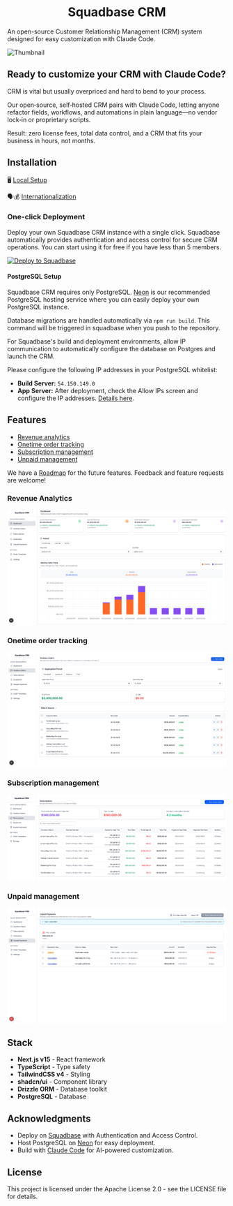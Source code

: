 <h1 align="center">Squadbase CRM</h1>

An open-source Customer Relationship Management (CRM) system designed for easy customization with Claude Code.

![Thumbnail](./assets/squadbase-crm.gif)

## Ready to customize your CRM with Claude Code?

CRM is vital but usually overpriced and hard to bend to your process.

Our open‑source, self‑hosted CRM pairs with Claude Code, letting anyone refactor fields, workflows, and automations in plain language—no vendor lock‑in or proprietary scripts.

Result: zero license fees, total data control, and a CRM that fits your business in hours, not months.

## Installation

🖥️ [Local Setup](./docs/localSetup.md)

🗣️💰 [Internationalization](./docs/i18n.md)

### One-click Deployment

Deploy your own Squadbase CRM instance with a single click. Squadbase automatically provides authentication and access control for secure CRM operations. You can start using it for free if you have less than 5 members.

[![Deploy to Squadbase](https://app.squadbase.dev/button.svg)](https://app.squadbase.dev/new/clone?repository-url=https://github.com/squadbase/crm?env-var-keys=POSTGRES_HOST,POSTGRES_PORT,POSTGRES_USER,POSTGRES_PASSWORD,POSTGRES_DATABASE,LANGUAGE,CURRENCY)

#### PostgreSQL Setup

Squadbase CRM requires only PostgreSQL.
[Neon](https://neon.com/) is our recommended PostgreSQL hosting service where you can easily deploy your own PostgreSQL instance.

Database migrations are handled automatically via `npm run build`.
This command will be triggered in squadbase when you push to the repository.

For Squadbase's build and deployment environments, allow IP communication to automatically configure the database on Postgres and launch the CRM.

Please configure the following IP addresses in your PostgreSQL whitelist:

- **Build Server:** `54.150.149.0`
- **App Server:**
After deployment, check the Allow IPs screen and configure the IP addresses.
[Details here](https://www.squadbase.dev/en/docs/features/fixed-ip-addresses).


## Features

- [Revenue analytics](#revenue-analytics)
- [Onetime order tracking](#onetime-order-tracking)
- [Subscription management](#subscription-management)
- [Unpaid management](#unpaid-management)

We have a [Roadmap](./docs/roadmap.md) for the future features. Feedback and feature requests are welcome!

### Revenue Analytics

![Revenue Analytics](./assets/revenue-analytics.png)

### Onetime order tracking

![Onetime orders](./assets/onetime-orders.png)

### Subscription management

![Subscription](./assets/subscription.png)

### Unpaid management

![Unpaid](./assets/unpaid.png)

## Stack

- **Next.js v15** - React framework
- **TypeScript** - Type safety
- **TailwindCSS v4** - Styling
- **shadcn/ui** - Component library
- **Drizzle ORM** - Database toolkit
- **PostgreSQL** - Database

## Acknowledgments

- Deploy on [Squadbase](https://squadbase.dev/) with Authentication and Access Control.
- Host PostgreSQL on [Neon](https://neon.com/) for easy deployment.
- Build with [Claude Code](https://www.anthropic.com/claude-code) for AI-powered customization.

## License

This project is licensed under the Apache License 2.0 - see the LICENSE file for details.